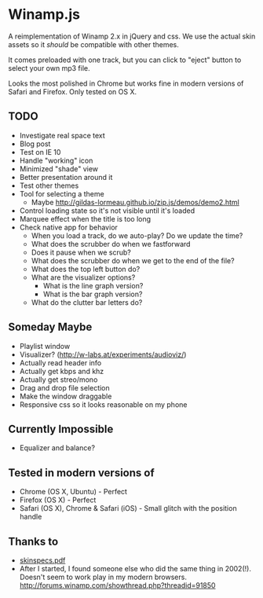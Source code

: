 # Winamp.js

A reimplementation of Winamp 2.x in jQuery and css. We use the actual skin
assets so it *should* be compatible with other themes.

It comes preloaded with one track, but you can click to "eject" button to
select your own mp3 file.

Looks the most polished in Chrome but works fine in modern versions of Safari
and Firefox. Only tested on OS X.

## TODO

- Investigate real space text
- Blog post
- Test on IE 10
- Handle "working" icon
- Minimized "shade" view
- Better presentation around it
- Test other themes
- Tool for selecting a theme
    - Maybe http://gildas-lormeau.github.io/zip.js/demos/demo2.html
- Control loading state so it's not visible until it's loaded
- Marquee effect when the title is too long
- Check native app for behavior
    - When you load a track, do we auto-play? Do we update the time?
    - What does the scrubber do when we fastforward
    - Does it pause when we scrub?
    - What does the scrubber do when we get to the end of the file?
    - What does the top left button do?
    - What are the visualizer options?
        - What is the line graph version?
        - What is the bar graph version?
    - What do the clutter bar letters do?

## Someday Maybe

- Playlist window
- Visualizer? (http://w-labs.at/experiments/audioviz/)
- Actually read header info
- Actually get kbps and khz
- Actually get streo/mono
- Drag and drop file selection
- Make the window draggable
- Responsive css so it looks reasonable on my phone

## Currently Impossible

- Equalizer and balance?

## Tested in modern versions of

- Chrome (OS X, Ubuntu) - Perfect
- Firefox (OS X) - Perfect
- Safari (OS X), Chrome & Safari (iOS) - Small glitch with the position handle

## Thanks to

- [skinspecs.pdf](http://members.xoom.it/skinart/tutorial/skinspecs..pdf)
- After I started, I found someone else who did the same thing in 2002(!).
  Doesn't seem to work play in my modern browsers. http://forums.winamp.com/showthread.php?threadid=91850
